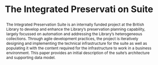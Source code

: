 ---
abstract: The Integrated Preservation Suite is an internally funded project at the
  British Library to develop and enhance the Library’s preservation planning capability,
  largely focussed on automation and addressing the Library’s heterogeneous collections.
  Through agile development practices, the project is iteratively designing and implementing
  the technical infrastructure for the suite as well as populating it with the content
  required for the infrastructure to work in a business environment. This paper provides
  an initial description of the suite’s architecture and supporting data model.
creators:
- Russo, David A.
- Pennock, Maureen
- May, Peter
date: null
document_url: https://services.phaidra.univie.ac.at/api/object/o:1080500/download
grand_parent: iPRES
institutions: []
keywords: []
landing_page_url: https://phaidra.univie.ac.at/o:1080500
language: eng
layout: publication
license: CC BY 4.0 International
notes_url: null
parent: iPRES 2019
publication_type: paper
size: 441744
slides_url: null
source_name: iPRES
title: 'The Integrated Preservati on Suite '
year: 2019
---